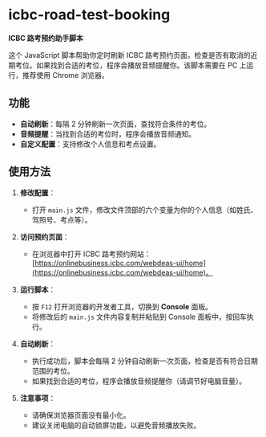 # icbc-road-test-booking

**ICBC 路考预约助手脚本**

这个 JavaScript 脚本帮助你定时刷新 ICBC 路考预约页面，检查是否有取消的近期考位。如果找到合适的考位，程序会播放音频提醒你。该脚本需要在 PC 上运行，推荐使用 Chrome 浏览器。

## 功能

- **自动刷新**：每隔 2 分钟刷新一次页面，查找符合条件的考位。
- **音频提醒**：当找到合适的考位时，程序会播放音频通知。
- **自定义配置**：支持修改个人信息和考点设置。

## 使用方法

1. **修改配置**：
   - 打开 `main.js` 文件，修改文件顶部的六个变量为你的个人信息（如姓氏、驾照号、考点等）。

2. **访问预约页面**：
   - 在浏览器中打开 ICBC 路考预约网站：[https://onlinebusiness.icbc.com/webdeas-ui/home](https://onlinebusiness.icbc.com/webdeas-ui/home)。

3. **运行脚本**：
   - 按 `F12` 打开浏览器的开发者工具，切换到 **Console** 面板。
   - 将修改后的 `main.js` 文件内容复制并粘贴到 Console 面板中，按回车执行。

4. **自动刷新**：
   - 执行成功后，脚本会每隔 2 分钟自动刷新一次页面，检查是否有符合日期范围的考位。
   - 如果找到合适的考位，程序会播放音频提醒你（请调节好电脑音量）。

5. **注意事项**：
   - 请确保浏览器页面没有最小化。
   - 建议关闭电脑的自动锁屏功能，以避免音频播放失败。
